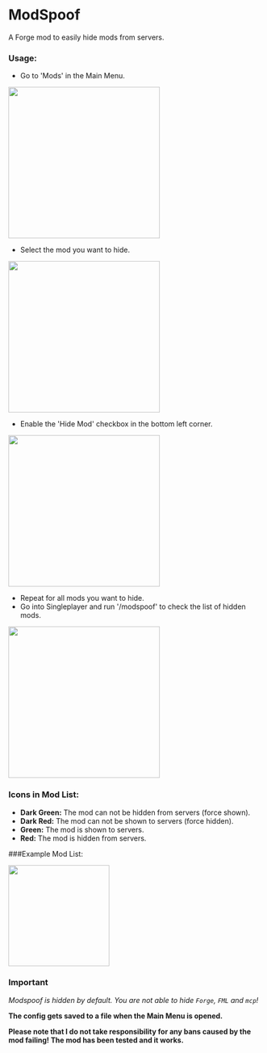 # ModSpoof
A Forge mod to easily hide mods from servers.

### Usage:
- Go to 'Mods' in the Main Menu.

<img src="https://i.debuggings.dev/vMXEB0kB.png" width="300px">

- Select the mod you want to hide.

<img src="https://i.debuggings.dev/F5GuAeKU.png" width="300px">

- Enable the 'Hide Mod' checkbox in the bottom left corner.

<img src="https://i.debuggings.dev/jyaXQ1p0.png" width="300px">

- Repeat for all mods you want to hide.
- Go into Singleplayer and run '/modspoof' to check the list of hidden mods.

<img src="https://i.debuggings.dev/ahLnFxmQ.png" width="300px">

### Icons in Mod List:

- **Dark Green:** The mod can not be hidden from servers (force shown).
- **Dark Red:** The mod can not be shown to servers (force hidden).
- **Green:** The mod is shown to servers.
- **Red:** The mod is hidden from servers.

###Example Mod List:

<img src="https://i.debuggings.dev/mOgbIxZ9.png" width="200px">

### Important
*Modspoof is hidden by default. You are not able to hide `Forge`, `FML` and `mcp`!*

**The config gets saved to a file when the Main Menu is opened.**

**Please note that I do not take responsibility for any bans caused by the mod failing! The mod has been tested and it works.**

